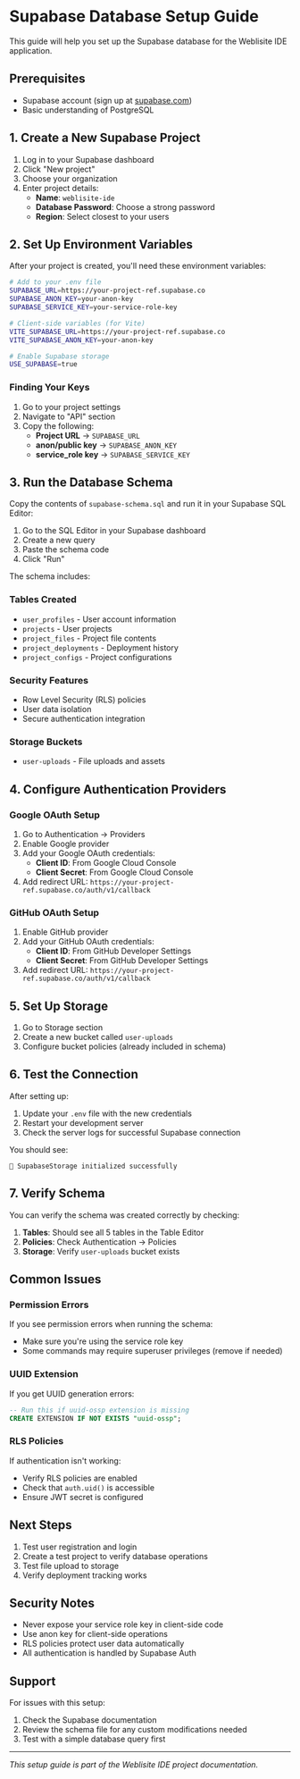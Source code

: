 # Supabase Database Setup Guide

This guide will help you set up the Supabase database for the Weblisite IDE application.

## Prerequisites

- Supabase account (sign up at [supabase.com](https://supabase.com))
- Basic understanding of PostgreSQL

## 1. Create a New Supabase Project

1. Log in to your Supabase dashboard
2. Click "New project"
3. Choose your organization
4. Enter project details:
   - **Name**: `weblisite-ide`
   - **Database Password**: Choose a strong password
   - **Region**: Select closest to your users

## 2. Set Up Environment Variables

After your project is created, you'll need these environment variables:

```bash
# Add to your .env file
SUPABASE_URL=https://your-project-ref.supabase.co
SUPABASE_ANON_KEY=your-anon-key
SUPABASE_SERVICE_KEY=your-service-role-key

# Client-side variables (for Vite)
VITE_SUPABASE_URL=https://your-project-ref.supabase.co
VITE_SUPABASE_ANON_KEY=your-anon-key

# Enable Supabase storage
USE_SUPABASE=true
```

### Finding Your Keys

1. Go to your project settings
2. Navigate to "API" section
3. Copy the following:
   - **Project URL** → `SUPABASE_URL`
   - **anon/public key** → `SUPABASE_ANON_KEY`
   - **service_role key** → `SUPABASE_SERVICE_KEY`

## 3. Run the Database Schema

Copy the contents of `supabase-schema.sql` and run it in your Supabase SQL Editor:

1. Go to the SQL Editor in your Supabase dashboard
2. Create a new query
3. Paste the schema code
4. Click "Run"

The schema includes:

### Tables Created
- `user_profiles` - User account information
- `projects` - User projects
- `project_files` - Project file contents
- `project_deployments` - Deployment history
- `project_configs` - Project configurations

### Security Features
- Row Level Security (RLS) policies
- User data isolation
- Secure authentication integration

### Storage Buckets
- `user-uploads` - File uploads and assets

## 4. Configure Authentication Providers

### Google OAuth Setup

1. Go to Authentication → Providers
2. Enable Google provider
3. Add your Google OAuth credentials:
   - **Client ID**: From Google Cloud Console
   - **Client Secret**: From Google Cloud Console
4. Add redirect URL: `https://your-project-ref.supabase.co/auth/v1/callback`

### GitHub OAuth Setup

1. Enable GitHub provider
2. Add your GitHub OAuth credentials:
   - **Client ID**: From GitHub Developer Settings
   - **Client Secret**: From GitHub Developer Settings
3. Add redirect URL: `https://your-project-ref.supabase.co/auth/v1/callback`

## 5. Set Up Storage

1. Go to Storage section
2. Create a new bucket called `user-uploads`
3. Configure bucket policies (already included in schema)

## 6. Test the Connection

After setting up:

1. Update your `.env` file with the new credentials
2. Restart your development server
3. Check the server logs for successful Supabase connection

You should see:
```
🔄 SupabaseStorage initialized successfully
```

## 7. Verify Schema

You can verify the schema was created correctly by checking:

1. **Tables**: Should see all 5 tables in the Table Editor
2. **Policies**: Check Authentication → Policies
3. **Storage**: Verify `user-uploads` bucket exists

## Common Issues

### Permission Errors
If you see permission errors when running the schema:
- Make sure you're using the service role key
- Some commands may require superuser privileges (remove if needed)

### UUID Extension
If you get UUID generation errors:
```sql
-- Run this if uuid-ossp extension is missing
CREATE EXTENSION IF NOT EXISTS "uuid-ossp";
```

### RLS Policies
If authentication isn't working:
- Verify RLS policies are enabled
- Check that `auth.uid()` is accessible
- Ensure JWT secret is configured

## Next Steps

1. Test user registration and login
2. Create a test project to verify database operations
3. Test file upload to storage
4. Verify deployment tracking works

## Security Notes

- Never expose your service role key in client-side code
- Use anon key for client-side operations
- RLS policies protect user data automatically
- All authentication is handled by Supabase Auth

## Support

For issues with this setup:
1. Check the Supabase documentation
2. Review the schema file for any custom modifications needed
3. Test with a simple database query first

---

*This setup guide is part of the Weblisite IDE project documentation.*
